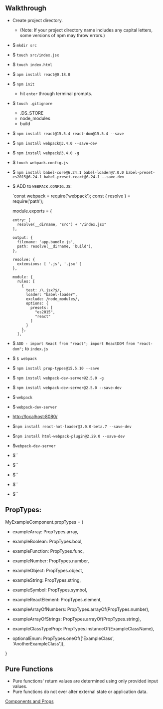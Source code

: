 ## Walkthrough

* Create project directory.
  * (Note: If your project directory name includes any capital letters, some versions of npm may throw errors.)
* $ `mkdir src`
* $ `touch src/index.jsx`
* $ `touch index.html`
* $ `apm install react@0.18.0`
* $ `npm init`
  * hit `enter` through terminal prompts.
* $ `touch .gitignore`
  * .DS_STORE
  * node_modules
  * build
* $ `npm install react@15.5.4 react-dom@15.5.4 --save `
* $ `npm install webpack@3.4.0 --save-dev`
* $ `npm install webpack@3.4.0 -g`
* $ `touch webpack.config.js`
* $ `npm install babel-core@6.24.1 babel-loader@7.0.0 babel-preset-es2015@6.24.1 babel-preset-react@6.24.1 --save-dev`
* $ ADD to `WEBPACK.CONFIG.JS`:

    `const webpack = require('webpack');
    const { resolve } = require('path');

    module.exports = {

      entry: [
        resolve(__dirname, "src") + "/index.jsx"
      ],

      output: {
        filename: 'app.bundle.js',
        path: resolve(__dirname, 'build'),
      },

      resolve: {
        extensions: [ '.js', '.jsx' ]
      },

      module: {
        rules: [
          {
            test: /\.jsx?$/,
            loader: "babel-loader",
            exclude: /node_modules/,
            options: {
              presets: [
                "es2015",
                "react"
              ]
            }
          },
        ],`
* $ `ADD - import React from "react";
import ReactDOM from "react-dom";` to `index.js`
* $ `$ webpack`
* $ `npm install prop-types@15.5.10 --save`
* $ `npm install webpack-dev-server@2.5.0 -g`
* $ `npm install webpack-dev-server@2.5.0 --save-dev`
* $ `webpack`
* $ `webpack-dev-server`
* [http://localhost:8080/](http://localhost:8080/)
* $`npm install react-hot-loader@3.0.0-beta.7 --save-dev`
* $`npm install html-webpack-plugin@2.29.0 --save-dev`
* $`webpack-dev-server`
* $``
* $``
* $``
* $``
* $``

## PropTypes:
MyExampleComponent.propTypes = {
  * exampleArray: PropTypes.array,
  * exampleBoolean: PropTypes.bool,
  * exampleFunction: PropTypes.func,
  * exampleNumber: PropTypes.number,
  * exampleObject: PropTypes.object,
  * exampleString: PropTypes.string,
  * exampleSymbol: PropTypes.symbol,
  * exampleReactElement: PropTypes.element,

  * exampleArrayOfNumbers: PropTypes.arrayOf(PropTypes.number),
  * exampleArrayOfStrings: PropTypes.arrayOf(PropTypes.string),

  * exampleClassTypeProp: PropTypes.instanceOf(ExampleClassName),

  * optionalEnum: PropTypes.oneOf(['ExampleClass', 'AnotherExampleClass']),

}

## Pure Functions
* Pure functions' return values are determined using only provided input values.
* Pure functions do not ever alter external state or application data.

[Components and Props
](https://reactjs.org/docs/components-and-props.html)
